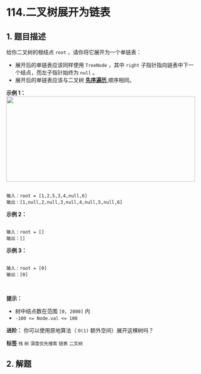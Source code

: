 # 114.二叉树展开为链表

## 1. 题目描述

给你二叉树的根结点 `root` ，请你将它展开为一个单链表：
- 展开后的单链表应该同样使用 `TreeNode` ，其中 `right` 子指针指向链表中下一个结点，而左子指针始终为 `null` 。
- 展开后的单链表应该与二叉树 <a href="https://baike.baidu.com/item/%E5%85%88%E5%BA%8F%E9%81%8D%E5%8E%86/6442839?fr=aladdin" target="_blank"> **先序遍历** </a> 顺序相同。
 

 **示例 1：** 
<img alt="" src="https://assets.leetcode.com/uploads/2021/01/14/flaten.jpg" style="width: 500px; height: 226px;" />
```

输入：root = [1,2,5,3,4,null,6]
输出：[1,null,2,null,3,null,4,null,5,null,6]

```
 **示例 2：** 

```

输入：root = []
输出：[]

```
 **示例 3：** 

```

输入：root = [0]
输出：[0]

```
 

 **提示：** 
- 树中结点数在范围 `[0, 2000]` 内
-  `-100 <= Node.val <= 100` 
 

 **进阶：** 你可以使用原地算法（ `O(1)` 额外空间）展开这棵树吗？

 
**标签**
`栈` `树` `深度优先搜索` `链表` `二叉树` 


## 2. 解题

